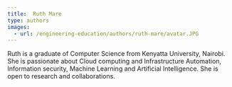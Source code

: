 ```yaml
---
title:  Ruth Mare
type: authors
images:
  - url: /engineering-education/authors/ruth-mare/avatar.JPG 
---
```

Ruth is a graduate of Computer Science from Kenyatta University, Nairobi. She is passionate about Cloud computing and Infrastructure Automation, Information security, Machine Learning and Artificial Intelligence. She is open to research and collaborations.